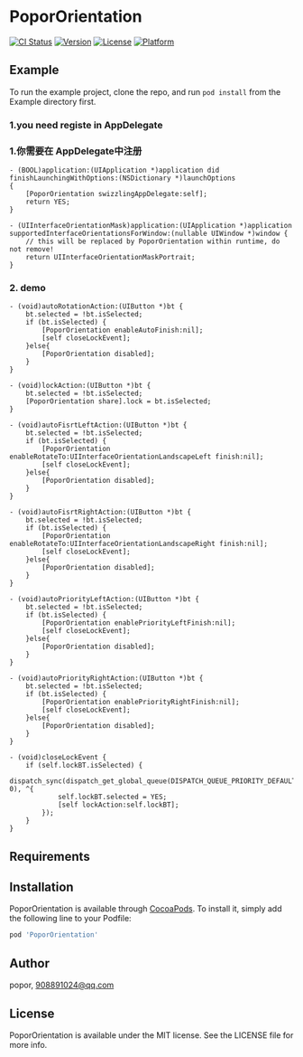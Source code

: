 # PoporOrientation

[![CI Status](https://img.shields.io/travis/wangkq/PoporOrientation.svg?style=flat)](https://travis-ci.org/wangkq/PoporOrientation)
[![Version](https://img.shields.io/cocoapods/v/PoporOrientation.svg?style=flat)](https://cocoapods.org/pods/PoporOrientation)
[![License](https://img.shields.io/cocoapods/l/PoporOrientation.svg?style=flat)](https://cocoapods.org/pods/PoporOrientation)
[![Platform](https://img.shields.io/cocoapods/p/PoporOrientation.svg?style=flat)](https://cocoapods.org/pods/PoporOrientation)

## Example

To run the example project, clone the repo, and run `pod install` from the Example directory first.

### 1.you need registe in AppDelegate
### 1.你需要在 AppDelegate中注册
```
- (BOOL)application:(UIApplication *)application did finishLaunchingWithOptions:(NSDictionary *)launchOptions
{
    [PoporOrientation swizzlingAppDelegate:self];
    return YES;
}

- (UIInterfaceOrientationMask)application:(UIApplication *)application supportedInterfaceOrientationsForWindow:(nullable UIWindow *)window {
	// this will be replaced by PoporOrientation within runtime, do not remove!
	return UIInterfaceOrientationMaskPortrait;
}
```

### 2. demo
```
- (void)autoRotationAction:(UIButton *)bt {
	bt.selected = !bt.isSelected;
	if (bt.isSelected) {
		[PoporOrientation enableAutoFinish:nil];
		[self closeLockEvent];
	}else{
		[PoporOrientation disabled];
	}
}

- (void)lockAction:(UIButton *)bt {
	bt.selected = !bt.isSelected;
	[PoporOrientation share].lock = bt.isSelected;
}

- (void)autoFisrtLeftAction:(UIButton *)bt {
	bt.selected = !bt.isSelected;
	if (bt.isSelected) {
		[PoporOrientation enableRotateTo:UIInterfaceOrientationLandscapeLeft finish:nil];
		[self closeLockEvent];
	}else{
		[PoporOrientation disabled];
	}
}

- (void)autoFisrtRightAction:(UIButton *)bt {
	bt.selected = !bt.isSelected;
	if (bt.isSelected) {
		[PoporOrientation enableRotateTo:UIInterfaceOrientationLandscapeRight finish:nil];
		[self closeLockEvent];
	}else{
		[PoporOrientation disabled];
	}
}

- (void)autoPriorityLeftAction:(UIButton *)bt {
	bt.selected = !bt.isSelected;
	if (bt.isSelected) {
		[PoporOrientation enablePriorityLeftFinish:nil];
		[self closeLockEvent];
	}else{
		[PoporOrientation disabled];
	}
}

- (void)autoPriorityRightAction:(UIButton *)bt {
	bt.selected = !bt.isSelected;
	if (bt.isSelected) {
		[PoporOrientation enablePriorityRightFinish:nil];
		[self closeLockEvent];
	}else{
		[PoporOrientation disabled];
	}
}

- (void)closeLockEvent {
	if (self.lockBT.isSelected) {
		dispatch_sync(dispatch_get_global_queue(DISPATCH_QUEUE_PRIORITY_DEFAULT, 0), ^{
			self.lockBT.selected = YES;
			[self lockAction:self.lockBT];
		});
	}
}
```

## Requirements

## Installation

PoporOrientation is available through [CocoaPods](https://cocoapods.org). To install
it, simply add the following line to your Podfile:

```ruby
pod 'PoporOrientation'
```

## Author

popor, 908891024@qq.com

## License

PoporOrientation is available under the MIT license. See the LICENSE file for more info.
